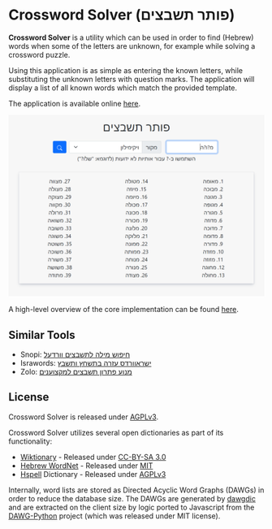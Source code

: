 # Crossword Solver (פותר תשבצים)

**Crossword Solver** is a utility which can be used in order to find (Hebrew) words when some of the letters are unknown, for example while solving a crossword puzzle. 

Using this application is as simple as entering the known letters, while substituting the unknown letters with question marks. The application will display a list of all known words which match the provided template.

The application is available online [here](https://dvd848.github.io/Crossword-Solver/).

![Screenshot](images/screenshot1.png)

A high-level overview of the core implementation can be found [here](https://github.com/Dvd848/Crossword-Solver/blob/main/modules/CrosswordSolver.js).

## Similar Tools

 * Snopi: [חיפוש מילה לתשבצים וורדעל](http://www.snopi.com/xDic/CrossWordDic.aspx)
 * Israwords: [ישראוורדס עזרה בתשחץ ותשבץ](https://www.israwords.co.il/%D7%A4%D7%95%D7%AA%D7%A8-%D7%94%D7%AA%D7%A9%D7%91%D7%A6%D7%99%D7%9D)
 * Zolo: [מנוע פתרון תשבצים למקצוענים](https://www.zolo.co.il/calc/puzzle_new/)

## License

Crossword Solver is released under [AGPLv3](https://www.gnu.org/licenses/agpl-3.0.en.html).

Crossword Solver utilizes several open dictionaries as part of its functionality:
 * [Wiktionary](https://he.wiktionary.org/wiki/%D7%95%D7%99%D7%A7%D7%99%D7%9E%D7%99%D7%9C%D7%95%D7%9F:%D7%A2%D7%9E%D7%95%D7%93_%D7%A8%D7%90%D7%A9%D7%99) - Released under [CC-BY-SA 3.0](https://creativecommons.org/licenses/by-sa/3.0/)
 * [Hebrew WordNet](http://cl.haifa.ac.il/projects/mwn/index.shtml) - Released under [MIT](http://cl.haifa.ac.il/projects/mwn/license.txt)
 * [Hspell](http://hspell.ivrix.org.il/) Dictionary - Released under [AGPLv3](https://www.gnu.org/licenses/agpl-3.0.en.html)

Internally, word lists are stored as Directed Acyclic Word Graphs (DAWGs) in order to reduce the database size. The DAWGs are generated by [dawgdic](https://code.google.com/p/dawgdic/) and are extracted on the client size by logic ported to Javascript from the [DAWG-Python](https://github.com/pytries/DAWG-Python) project (which was released under MIT license).